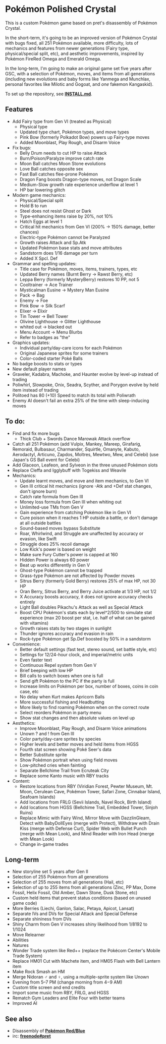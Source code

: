 # Pokémon Polished Crystal

This is a custom Pokémon game based on pret's disassembly of Pokémon Crystal.

In the short-term, it's going to be an improved version of Pokémon Crystal
with bugs fixed, all 251 Pokémon available, more difficulty, lots of mechanics
and features from newer generations (Fairy type, physical/special split, etc),
and aesthetic improvements, inspired by Pokémon FireRed Omega and Emerald Omega.

In the long-term, I'm going to make an original game set five years after GSC,
with a selection of Pokémon, moves, and items from all generations (including
new evolutions and baby forms like Yanmega and Munchlax, personal favorites
like Milotic and Gogoat, and *one* fakemon Kangaskid).

To set up the repository, see [**INSTALL.md**](INSTALL.md).


## Features

* Add Fairy type from Gen VI (treated as Physical)
   * Physical type
   * Updated type chart, Pokémon types, and move types
   * Pink Bow (formerly Polkadot Bow) powers up Fairy-type moves
   * Added Moonblast, Play Rough, and Disarm Voice
* Fix bugs:
   * Belly Drum needs to cut HP to raise Attack
   * Burn/Poison/Paralyze improve catch rate
   * Moon Ball catches Moon Stone evolutions
   * Love Ball catches opposite sex
   * Fast Ball catches flee-prone Pokémon
   * Dragon Fang boosts Dragon-type moves, not Dragon Scale
   * Medium-Slow growth rate experience underflow at level 1
   * HP bar lowering glitch
* Modern game mechanics:
   * Physical/Special split
   * Hold B to run
   * Steel does not resist Ghost or Dark
   * Type-enhancing items raise by 20%, not 10%
   * Hatch Eggs at level 1
   * Critical hit mechanics from Gen VI (200% → 150% damage, better chances)
   * Electric-type Pokémon cannot be Paralyzed
   * Growth raises Attack and Sp.Atk
   * Updated Pokémon base stats and move attributes
   * Sandstorm does 1/16 damage per turn
   * Added X Spcl. Def
* Grammar and spelling updates:
   * Title case for Pokémon, moves, items, trainers, types, etc
   * Updated Berry names (Burnt Berry → Rawst Berry, etc)
   * Leppa Berry (formerly MysteryBerry) restores 10 PP, not 5
   * Cooltrainer → Ace Trainer
   * Mysticalman Eusine → Mystery Man Eusine
   * Pack → Bag
   * Enemy → Foe
   * Pink Bow → Silk Scarf
   * Elixer → Elixir
   * Tin Tower → Bell Tower
   * Olivine Lighthouse → Glitter Lighthouse
   * whited out → blacked out
   * Menu Account → Menu Blurbs
   * Refer to badges as "the"
* Graphics updates:
   * Individual party/day-care icons for each Pokémon
   * Original Japanese sprites for some trainers
   * Color-coded starter Poké Balls
* No badge boosts to stats or types
* New default player names
* Graveler, Kadabra, Machoke, and Haunter evolve by level-up instead of trading
* Poliwhirl, Slowpoke, Onix, Seadra, Scyther, and Porygon evolve by held item instead of trading
* Politoed has 80 (+10) Speed to match its total with Poliwrath
* Enemy AI doesn't fail an extra 25% of the time with sleep-inducing moves


## To do:

* Find and fix more bugs
   * Thick Club + Swords Dance Marowak Attack overflow
* Catch all 251 Pokémon (add Vulpix, Mankey, Mareep, Girafarig, Remoraid, Bulbasaur, Charmander, Squirtle, Omanyte, Kabuto, Aerodactyl, Articuno, Zapdos, Moltres, Mewtwo, Mew, and Celebi) (use Japan's GS Ball event for Celebi)
* Add Glaceon, Leafeon, and Sylveon in the three unused Pokémon slots
* Replace Cleffa and Igglybuff with Togekiss and Weavile
* Mechanics:
   * Update learnt moves, and move and item mechanics, to Gen VI
   * Gen III critical hit mechanics (ignore -Atk and +Def stat changes, don't ignore burn)
   * Catch rate formula from Gen III
   * Money loss formula from Gen III when whiting out
   * Unlimited-use TMs from Gen V
   * Gain experience from catching Pokémon like in Gen VI
   * Cure poison when it reaches 1 HP outside a battle, or don't damage at all outside battles
   * Sound-based moves bypass Substitute
   * Roar, Whirlwind, and Struggle are unaffected by accuracy or evasion, like Swift
   * Struggle does 25% recoil damage
   * Low Kick's power is based on weight
   * Make sure Fury Cutter's power is capped at 160
   * Hidden Power is always 60 power
   * Beat up works differently in Gen V
   * Ghost-type Pokémon cannot be trapped
   * Grass-type Pokémon are not affected by Powder moves
   * Sitrus Berry (formerly Gold Berry) restores 25% of max HP, not 30 HP
   * Oran Berry, Sitrus Berry, and Berry Juice activate at 1/3 HP, not 1/2
   * X Accuracy boosts accuracy, it does not ignore accuracy checks entirely
   * Light Ball doubles Pikachu's Attack as well as Special Attack
   * Boost CPU Pokémon's stats each by level^2/500 to simulate stat experience (max 20 boost per stat, i.e. half of what can be gained with vitamins)
   * Growth raises stats by two stages in sunlight
   * Thunder ignores accuracy and evasion in rain
   * Rock-type Pokémon get Sp.Def boosted by 50% in a sandstorm
* Convenience:
   * Better default settings (fast text, stereo sound, set battle style, etc)
   * Settings for 12/24-hour clock, and imperial/metric units
   * Even faster text
   * Continuous Repel system from Gen V
   * Brief beeping with low HP
   * Bill calls to switch boxes when one is full
   * Send gift Pokémon to the PC if the party is full
   * Increase limits on Pokémon per box, number of boxes, coins in coin case, etc
   * No delay when Kurt makes Apricorn Balls
   * More successful fishing and Headbutting
   * More likely to find roaming Pokémon when on the correct route
   * Select reorders Pokémon in party menu
   * Show stat changes and then absolute values on level up
* Aesthetics:
   * Improve Moonblast, Play Rough, and Disarm Voice animations
   * Unown ? and ! from Gen III
   * Color party/day-care sprites by species
   * Higher levels and better moves and held items from HGSS
   * Fourth stat screen showing Poké Seer's data
   * Better Substitute sprite
   * Show Pokémon portrait when using field moves
   * Low-pitched cries when fainting
   * Separate Bellchime Trail from Ecruteak City
   * Replace some Kanto music with RBY tracks
* Content:
   * Restore locations from RBY (Viridian Forest, Pewter Museum, Mt. Moon, Cerulean Cave, Pokémon Tower, Safari Zone, Cinnabar Island, Seafoam Islands)
   * Add locations from FRLG (Sevii Islands, Navel Rock, Birth Island)
   * Add locations from HGSS (Bellchime Trail, Embedded Tower, Sinjoh Ruins)
   * Replace Mimic with Fairy Wind, Mirror Move with DazzlinGleam, Detect with BabyDollEyes (merge with Protect), Withdraw with Drain Kiss (merge with Defense Curl), Spider Web with Bullet Punch (merge with Mean Look), and Mind Reader with Iron Head (merge with Mean Look)
   * Change in-game trades


## Long-term

* New storyline set 5 years after Gen II
* Selection of 255 Pokémon from all generations
* Selection of 255 moves from all generations (Hail, etc)
* Selection of up to 255 items from all generations (Zinc, PP Max, Dome Fossil, Helix Fossil, Old Amber, Dawn Stone, Dusk Stone, etc)
* Custom held items that prevent status conditions (based on unused game code)
* More Berries (Liechi, Ganlon, Salac, Petaya, Apicot, Lansat)
* Separate IVs and DVs for Special Attack and Special Defense
* Separate shininess from DVs
* Shiny Charm from Gen V increases shiny likelihood from 1/8192 to 1/1024
* Move Relearner
* Abilities
* Natures
* Wonder Trade system like Red++ (replace the Pokécom Center's Mobile Trade System)
* Replace HM01 Cut with Machete item, and HM05 Flash with Bell Lantern item
* Make Rock Smash an HM
* Merge Nidoran ♂ and ♀, using a multiple-sprite system like Unown
* Evening from 5–7 PM (change morning from 4−9 AM)
* Custom title screen and end credits
* Import some music from RBY, FRLG, and HGSS
* Rematch Gym Leaders and Elite Four with better teams
* Improved AI


## See also

* Disassembly of [**Pokémon Red/Blue**][pokered]
* irc: [**freenode#pret**][irc]

[pokered]: https://github.com/iimarckus/pokered
[irc]: https://kiwiirc.com/client/irc.freenode.net/?#pret
